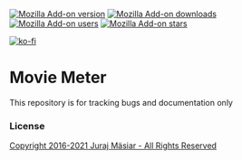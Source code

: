 [![Mozilla Add-on version](https://img.shields.io/amo/v/movie_meter.svg)](https://addons.mozilla.org/addon/movie_meter/?src=external-github-shield-downloads)
[![Mozilla Add-on downloads](https://img.shields.io/amo/d/movie_meter.svg)](https://addons.mozilla.org/addon/movie_meter/?src=external-github-shield-downloads)
[![Mozilla Add-on users](https://img.shields.io/amo/users/movie_meter.svg)](https://addons.mozilla.org/addon/movie_meter/statistics/)
[![Mozilla Add-on stars](https://img.shields.io/amo/stars/movie_meter.svg)](https://addons.mozilla.org/addon/movie_meter/reviews/)

[![ko-fi](https://www.ko-fi.com/img/githubbutton_sm.svg)](https://ko-fi.com/T6T01QUSE)

# Movie Meter
This repository is for tracking bugs and documentation only


### License
[Copyright 2016-2021 Juraj Mäsiar - All Rights Reserved](LICENSE)
